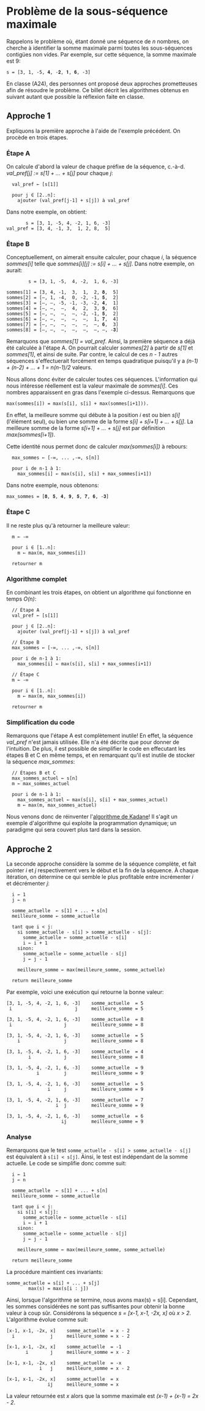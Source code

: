# Problème de la sous-séquence maximale

Rappelons le problème où, étant donné une séquence de _n_ nombres, on cherche à identifier la somme maximale
parmi toutes les sous-séquences contigües non vides. Par exemple, sur cette séquence, la somme maximale est 9:

```
s = [3, 1, -5, 𝟒, -𝟐, 𝟏, 𝟔, -3]
```

En classe (A24), des personnes ont proposé deux approches prometteuses afin de résoudre le problème.
Ce billet décrit les algorithmes obtenus en suivant autant que possible la réflexion faite en classe.

## Approche 1

Expliquons la première approche à l'aide de l'exemple précédent. On procède en trois étapes.

### Étape A

On calcule d'abord la valeur de chaque préfixe de la séquence,
c.-à-d.   _val_pref[j] := s[1] + ... + s[j]_ pour chaque _j_:

```
  val_pref ← [s[1]]

  pour j ∈ [2..n]:
    ajouter (val_pref[j-1] + s[j]) à val_pref
```
Dans notre exemple, on obtient:

```
       s = [3, 1, -5, 4, -2, 1, 6, -3]
val_pref = [3, 4, -1, 3,  1, 2, 8,  5]
```

### Étape B

Conceptuellement, on aimerait ensuite calculer, pour chaque _i_,
la séquence _sommes[i]_ telle que _sommes[i][j] := s[i] + ... + s[j]_.
Dans notre exemple, on aurait:

```
        s = [3, 1, -5,  4, -2,  1, 6, -3]

sommes[1] = [3, 4, -1,  3,  1,  2, 𝟖,  5]
sommes[2] = [–, 1, -4,  0, -2, -1, 𝟓,  2]
sommes[3] = [–, –, -5, -1, -3, -2, 𝟒,  1]
sommes[4] = [–, –,  –,  4,  2,  3, 𝟗,  6]
sommes[5] = [–, –,  –,  –, -2, -1, 𝟓,  2]
sommes[6] = [–, –,  –,  –,  –,  1, 𝟕,  4]
sommes[7] = [–, –,  –,  –,  –,  –, 𝟔,  3]
sommes[8] = [–, –,  –,  –,  –,  –, –, -𝟑]
```

Remarquons que _sommes[1] = val_pref_. Ainsi, la première séquence a déjà été
calculée à l'étape A. On pourrait calculer _sommes[2]_ à partir de _s[1]_
et _sommes[1]_, et ainsi de suite.
Par contre, le calcul de ces _n - 1_ autres séquences s'effectuerait forcément
en temps quadratique puisqu'il y a _(n-1) + (n-2) + … + 1 = n(n-1)/2_ valeurs.

Nous allons donc éviter de calculer toutes ces séquences. L'information qui
nous intéresse réellement est la valeur maximale de _sommes[i]_. Ces nombres
apparaissent en gras dans l'exemple ci-dessus. Remarquons que

```
max(sommes[i]) = max(s[i], s[i] + max(sommes[i+1])).
```

En effet, la meilleure somme qui débute à la position _i_ est ou
bien _s[i]_ (l'élément seul), ou bien une somme de la forme
_s[i] + s[i+1] + … + s[j]_. La meilleure somme de la forme _s[i+1] + … + s[j]_
est par définition _max(sommes[i+1])_.

Cette identité nous permet donc de calculer _max(sommes[i])_ à rebours:

```
  max_sommes ← [-∞, ... ,-∞, s[n]]

  pour i de n-1 à 1:
    max_sommes[i] ← max(s[i], s[i] + max_sommes[i+1])
```

Dans notre exemple, nous obtenons:

```
max_sommes = [𝟖, 𝟓, 𝟒, 𝟗, 𝟓, 𝟕, 𝟔, -𝟑]
```

### Étape C

Il ne reste plus qu'à retourner la meilleure valeur:

```
  m ← -∞

  pour i ∈ [1..n]:
    m ← max(m, max_sommes[i])

  retourner m
```

### Algorithme complet

En combinant les trois étapes, on obtient un algorithme qui fonctionne en temps _O(n)_:

```
  // Étape A
  val_pref ← [s[1]]

  pour j ∈ [2..n]:
    ajouter (val_pref[j-1] + s[j]) à val_pref

  // Étape B
  max_sommes ← [-∞, ... ,-∞, s[n]]

  pour i de n-1 à 1:
    max_sommes[i] ← max(s[i], s[i] + max_sommes[i+1])

  // Étape C
  m ← -∞

  pour i ∈ [1..n]:
    m ← max(m, max_sommes[i])

  retourner m
```

### Simplification du code

Remarquons que l'étape A est complètement inutile! En effet, la séquence _val_pref_ n'est
jamais utilisée. Elle n'a été décrite que pour donner de l'intuition.
De plus, il est possible de simplifier le code en effecutant les étapes B et C
en même temps, et en remarquant qu'il est inutile de stocker la séquence _max_sommes_:

```
  // Étapes B et C
  max_sommes_actuel ← s[n]
  m ← max_sommes_actuel

  pour i de n-1 à 1:
    max_sommes_actuel ← max(s[i], s[i] + max_sommes_actuel)
    m ← max(m, max_sommes_actuel)
```

Nous venons donc de réinventer l'[algorithme de Kadane](https://en.wikipedia.org/wiki/Maximum_subarray_problem#Kadane's_algorithm)!
Il s'agit un exemple d'algorithme qui exploite la programmation dynamique; un paradigme qui sera couvert plus tard dans la
session.

## Approche 2

La seconde approche considère la somme de la séquence complète, et fait pointer _i_ et _j_
respectivement vers le début et la fin de la séquence. À chaque itération, on détermine
ce qui semble le plus profitable entre incrémenter _i_ et décrémenter _j_:

```
  i ← 1
  j ← n

  somme_actuelle  ← s[1] + ... + s[n]
  meilleure_somme ← somme_actuelle

  tant que i < j:
    si somme_actuelle - s[i] > somme_actuelle - s[j]:
      somme_actuelle ← somme_actuelle - s[i]
      i ← i + 1
    sinon:
      somme_actuelle ← somme_actuelle - s[j]
      j ← j - 1

    meilleure_somme ← max(meilleure_somme, somme_actuelle)

  return meilleure_somme
```

Par exemple, voici une exécution qui retourne la bonne valeur:

```
[3, 1, -5, 4, -2, 1, 6, -3]    somme_actuelle  = 5
 i                       j     meilleure_somme = 5

[3, 1, -5, 4, -2, 1, 6, -3]    somme_actuelle  = 8
 i                   j         meilleure_somme = 8

[3, 1, -5, 4, -2, 1, 6, -3]    somme_actuelle  = 5
    i                j         meilleure_somme = 8

[3, 1, -5, 4, -2, 1, 6, -3]    somme_actuelle  = 4
        i            j         meilleure_somme = 8

[3, 1, -5, 4, -2, 1, 6, -3]    somme_actuelle  = 9
           i         j         meilleure_somme = 9

[3, 1, -5, 4, -2, 1, 6, -3]    somme_actuelle  = 5
               i     j         meilleure_somme = 9

[3, 1, -5, 4, -2, 1, 6, -3]    somme_actuelle  = 7
                  i  j         meilleure_somme = 9

[3, 1, -5, 4, -2, 1, 6, -3]    somme_actuelle  = 6
                    ij         meilleure_somme = 9
```

### Analyse

Remarquons que le test `somme_actuelle - s[i] > somme_actuelle - s[j]` est équivalent à
`s[i] < s[j]`. Ainsi, le test est indépendant de la somme actuelle. Le code
se simplifie donc comme suit:

```
  i ← 1
  j ← n

  somme_actuelle  ← s[1] + ... + s[n]
  meilleure_somme ← somme_actuelle

  tant que i < j:
    si s[i] < s[j]:
      somme_actuelle ← somme_actuelle - s[i]
      i ← i + 1
    sinon:
      somme_actuelle ← somme_actuelle - s[j]
      j ← j - 1

    meilleure_somme ← max(meilleure_somme, somme_actuelle)

  return meilleure_somme
```

La procédure maintient ces invariants:

```
somme_actuelle = s[i] + ... + s[j]
        max(s) = max(s[i : j])
```

Ainsi, lorsque l'algorithme se termine, nous avons max(s) = s[i].
Cependant, les sommes considérées ne sont pas suffisantes pour
obtenir la bonne valeur à coup sûr. Considérons la séquence
_s = [x-1, x-1, -2x, x]_ où _x > 2_. L'algorithme évolue comme suit:

```
[x-1, x-1, -2x, x]    somme_actuelle  = x - 2
  i             j     meilleure_somme = x - 2

[x-1, x-1, -2x, x]    somme_actuelle  = -1
       i        j     meilleure_somme = x - 2

[x-1, x-1, -2x, x]    somme_actuelle  = -x
            i   j     meilleure_somme = x - 2

[x-1, x-1, -2x, x]    somme_actuelle  = x
               ij     meilleure_somme = x

```

La valeur retournée est _x_ alors que la somme maximale est _(x-1) + (x-1) = 2x - 2_.

